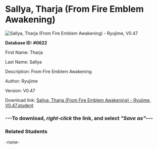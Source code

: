 # Sallya, Tharja (From Fire Emblem Awakening)

<img src="../../Files/Images/Sallya, Tharja (From Fire Emblem Awakening).png" title="Sallya, Tharja (From Fire Emblem Awakening) - Ryujime, V0.47">

**Database ID: #0622**

First Name: Tharja

Last Name: Sallya

Description: From Fire Emblem Awakening

Author: Ryujime

Version: V0.47

Download link: <a href="https://raw.githubusercontent.com/Arbiter1223/Daigaku-Gurashi-Custom-Students/master/Files/Student%20Files/Sallya%2C%20Tharja%20(From%20Fire%20Emblem%20Awakening)%20-%20Ryujime%2C%20V0.47.student">Sallya, Tharja (From Fire Emblem Awakening) - Ryujime, V0.47.student</a>

### ---**To download, _right-click_ the link, and select _"Save as"_**---

### Related Students

-none-
